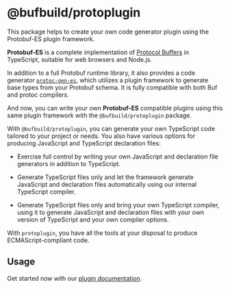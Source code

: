 # @bufbuild/protoplugin

This package helps to create your own code generator plugin using the 
Protobuf-ES plugin framework.

**Protobuf-ES** is a complete implementation of [Protocol Buffers](https://developers.google.com/protocol-buffers) in TypeScript, suitable for web browsers and Node.js.  

In addition to a full Protobuf runtime library, it also provides a code generator
[`protoc-gen-es`](https://www.npmjs.com/package/@bufbuild/protoc-gen-es), which utilizes a plugin framework to generate base types from
your Protobuf schema.  It is fully compatible with both Buf and protoc compilers.

And now, you can write your own **Protobuf-ES** compatible plugins using this same
plugin framework with the `@bufbuild/protoplugin` package.

With `@bufbuild/protoplugin`, you can generate your own TypeScript code tailored 
to your project or needs.  You also have various options for producing 
JavaScript and TypeScript declaration files:

- Exercise full control by writing your own JavaScript and declaration file
generators in addition to TypeScript.

- Generate TypeScript files only and let the framework generate JavaScript and
declaration files automatically using our internal TypeScript compiler.

- Generate TypeScript files only and bring your own TypeScript compiler, using
it to generate JavaScript and declaration files with your own version of 
TypeScript and your own compiler options.

With `protoplugin`, you have all the tools at your disposal to produce ECMAScript-compliant
code.  

## Usage

Get started now with our [plugin documentation](https://github.com/bufbuild/protobuf-es/blob/main/docs/writing_plugins.md). 
